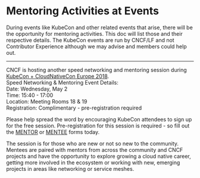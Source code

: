 # Mentoring Activities at Events

During events like KubeCon and other related events that arise, there will be the opportunity for mentoring activities. This doc will list those and their respective details. The KubeCon events are run by CNCF/LF and not Contributor Experience although we may advise and members could help out. 

---

CNCF is hosting another speed networking and mentoring session during [KubeCon + CloudNativeCon Europe 2018](https://events.linuxfoundation.org/kubecon-eu-2018/).  
Speed Networking & Mentoring Event Details:  
Date:  Wednesday, May 2  
Time: 15:40 - 17:00  
Location: Meeting Rooms 18 & 19  
Registration: Complimentary - pre-registration required

Please help spread the word by encouraging KubeCon attendees to sign up for the free session.  Pre-registration for this session is required - so fill out the [MENTOR](https://docs.google.com/forms/d/e/1FAIpQLSe6eClecYb4ZXWPpWDrk7FIqh6qPQPLLnXk9hSqC0b46sXO9Q/viewform) or [MENTEE](https://docs.google.com/forms/d/e/1FAIpQLSdxjqDS59NE1mi42JHDvHngSxBS4lGDDZzmXOLDO7nBawFhJw/viewform) forms today.

The session is for those who are new or not so new to the community. Mentees are  paired with mentors from across the community and CNCF projects and have the opportunity to explore growing a cloud native career, getting more involved in the ecosystem or working with new, emerging projects in areas like networking or service meshes.  